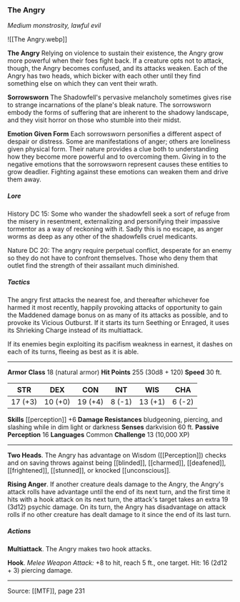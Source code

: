 ### The Angry
_Medium monstrosity, lawful evil_

![[The Angry.webp]]

**The Angry** Relying on violence to sustain their existence, the Angry grow more powerful when their foes fight back. If a creature opts not to attack, though, the Angry becomes confused, and its attacks weaken. Each of the Angry has two heads, which bicker with each other until they find something else on which they can vent their wrath.

**Sorrowsworn** The Shadowfell's pervasive melancholy sometimes gives rise to strange incarnations of the plane's bleak nature. The sorrowsworn embody the forms of suffering that are inherent to the shadowy landscape, and they visit horror on those who stumble into their midst.

**Emotion Given Form** Each sorrowsworn personifies a different aspect of despair or distress. Some are manifestations of anger; others are loneliness given physical form. Their nature provides a clue both to understanding how they become more powerful and to overcoming them. Giving in to the negative emotions that the sorrowsworn represent causes these entities to grow deadlier. Fighting against these emotions can weaken them and drive them away.

##### Lore

History DC 15: Some who wander the shadowfell seek a sort of refuge from the misery in resentment, externalizing and personifying their impassive tormentor as a way of reckoning with it. Sadly this is no escape, as anger worms as deep as any other of the shadowfells cruel medicants.

Nature DC 20: The angry require perpetual conflict, desperate for an enemy so they do not have to confront themselves. Those who deny them that outlet find the strength of their assailant much diminished.

##### Tactics

The angry first attacks the nearest foe, and thereafter whichever foe harmed it most recently, happily provoking attacks of opportunity to gain the Maddened damage bonus on as many of its attacks as possible, and to provoke its Vicious Outburst. If it starts its turn Seething or Enraged, it uses its Shrieking Charge instead of its multiattack.

If its enemies begin exploiting its pacifism weakness in earnest, it dashes on each of its turns, fleeing as best as it is able.

---

**Armor Class** 18 (natural armor)
**Hit Points** 255 (30d8 + 120)
**Speed** 30 ft.

| STR     | DEX     | CON     | INT     | WIS     | CHA     |
|---------|---------|---------|---------|---------|---------|
| 17 (+3) | 10 (+0) | 19 (+4) | 8 (-1) | 13 (+1) | 6 (-2) |

**Skills** [[perception]] +6
**Damage Resistances** bludgeoning, piercing, and slashing while in dim light or darkness
**Senses** darkvision 60 ft.
**Passive Perception** 16
**Languages** Common
**Challenge** 13 (10,000 XP)

---

**Two Heads**. The Angry has advantage on Wisdom ([[Perception]]) checks and on saving throws against being [[blinded]], [[charmed]], [[deafened]], [[frightened]], [[stunned]], or knocked [[unconscious]].

**Rising Anger**. If another creature deals damage to the Angry, the Angry's attack rolls have advantage until the end of its next turn, and the first time it hits with a hook attack on its next turn, the attack's target takes an extra 19 (3d12) psychic damage. On its turn, the Angry has disadvantage on attack rolls if no other creature has dealt damage to it since the end of its last turn.

##### Actions
**Multiattack**. The Angry makes two hook attacks.

**Hook**. _Melee Weapon Attack:_ +8 to hit, reach 5 ft., one target. Hit: 16 (2d12 + 3) piercing damage.


---

Source: [[MTF]], page 231